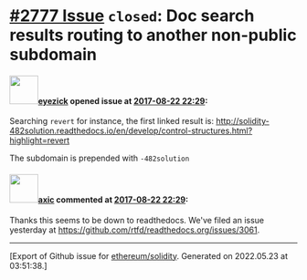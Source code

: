 # [\#2777 Issue](https://github.com/ethereum/solidity/issues/2777) `closed`: Doc search results routing to another non-public subdomain

#### <img src="https://avatars.githubusercontent.com/u/19311589?u=a81c415f29a5dc1957c6efad4a7bacbbb5d91f60&v=4" width="50">[eyezick](https://github.com/eyezick) opened issue at [2017-08-22 22:29](https://github.com/ethereum/solidity/issues/2777):

Searching ```revert``` for instance, the first linked result is: http://solidity-482solution.readthedocs.io/en/develop/control-structures.html?highlight=revert

The subdomain is prepended with `-482solution`

#### <img src="https://avatars.githubusercontent.com/u/20340?v=4" width="50">[axic](https://github.com/axic) commented at [2017-08-22 22:29](https://github.com/ethereum/solidity/issues/2777#issuecomment-324170929):

Thanks this seems to be down to readthedocs. We've filed an issue yesterday at https://github.com/rtfd/readthedocs.org/issues/3061.


-------------------------------------------------------------------------------



[Export of Github issue for [ethereum/solidity](https://github.com/ethereum/solidity). Generated on 2022.05.23 at 03:51:38.]

